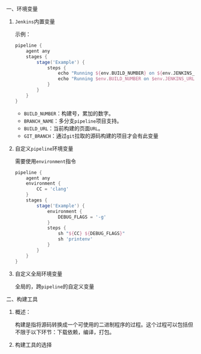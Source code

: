 一、环境变量

1. `Jenkins`内置变量

   示例：

   ```groovy
   pipeline {
       agent any
       stages {
           stage('Example') {
               steps {
                   echo "Running ${env.BUILD_NUMBER} on ${env.JENKINS_URL}" //方法一
                   echo "Running $env.BUILD_NUMBER on $env.JENKINS_URL" //方法二
               }
           }
       }
   }
   ```

   - `BUILD_NUMBER`：构建号，累加的数字。
   - `BRANCH_NAME`：多分支`pipeline`项目支持。
   - `BUILD_URL`：当前构建的页面`URL`。
   - `GIT_BRANCH`：通过`git`拉取的源码构建的项目才会有此变量

2. 自定义`pipeline`环境变量

   需要使用`environment`指令

   ```groovy
   pipeline {
       agent any
       environment {
           CC = 'clang'
       }
       stages {
           stage('Example') {
               environment {
                   DEBUG_FLAGS = '-g'
               }
               steps {
                   sh "${CC} ${DEBUG_FLAGS}"
                   sh 'printenv'
               }
           }
       }
   }
   ```

   

3. 自定义全局环境变量

   全局的，跨`pipeline`的自定义变量

二、构建工具

1. 概述：

   构建是指将源码转换成一个可使用的二进制程序的过程。这个过程可以包括但不限于以下环节：下载依赖，编译，打包。

2. 构建工具的选择